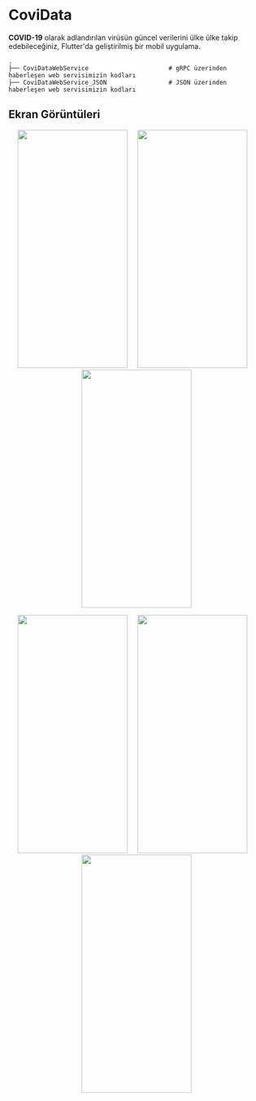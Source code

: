# CoviData

<b>COVID-19</b> olarak adlandırılan virüsün güncel verilerini ülke ülke takip edebileceğiniz, Flutter'da geliştirilmiş bir mobil uygulama.
    
    .
    ├── CoviDataWebService                      # gRPC üzerinden haberleşen web servisimizin kodları
    ├── CoviDataWebService_JSON                 # JSON üzerinden haberleşen web servisimizin kodları
    
## Ekran Görüntüleri
<p align="center">
  <img src="https://i.imgur.com/vxjngpJ.jpg" width="216" height="468">&nbsp;&nbsp;&nbsp;&nbsp;
  <img src="https://i.imgur.com/dfLq4Et.jpg" width="216" height="468">&nbsp;&nbsp;&nbsp;&nbsp;
  <img src="https://i.imgur.com/UO9k0bB.jpg" width="216" height="468">
</p>
<p align="center">
  <img src="https://i.imgur.com/ZDW8eYj.jpg" width="216" height="468">&nbsp;&nbsp;&nbsp;&nbsp;
  <img src="https://i.imgur.com/WQSR0YQ.jpg" width="216" height="468">&nbsp;&nbsp;&nbsp;&nbsp;
  <img src="https://i.imgur.com/KNimoJN.jpg" width="216" height="468">
</p>
